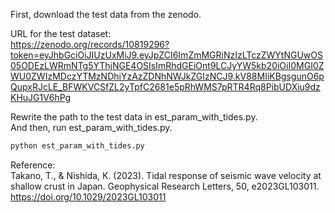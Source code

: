 First, download the test data from the zenodo.

URL for the test dataset:   
https://zenodo.org/records/10819296?token=eyJhbGciOiJIUzUxMiJ9.eyJpZCI6ImZmMGRiNzIzLTczZWYtNGUwOS05ODEzLWRmNTg5YThjNGE4OSIsImRhdGEiOnt9LCJyYW5kb20iOiI0MGI0ZWU0ZWIzMDczYTMzNDhiYzAzZDNhNWJkZGIzNCJ9.kV88MIiKBgsgunO6pQupxRJcLE_BFWKVCSfZL2yTpfC2681e5pRhWMS7pRTR4Rq8PibUDXiu9dzKHuJG1V6hPg

Rewrite the path to the test data in est_param_with_tides.py.    
And then, run est_param_with_tides.py.
```python
python est_param_with_tides.py
```

Reference:   
Takano, T., & Nishida, K. (2023). Tidal response of seismic wave velocity at shallow crust in Japan. Geophysical Research Letters, 50, e2023GL103011. https://doi.org/10.1029/2023GL103011



